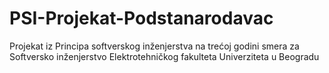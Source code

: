 ﻿# PSI-Projekat-Podstanarodavac
Projekat iz Principa softverskog inženjerstva na trećoj godini smera za Softversko inženjerstvo Elektrotehničkog fakulteta Univerziteta u Beogradu
